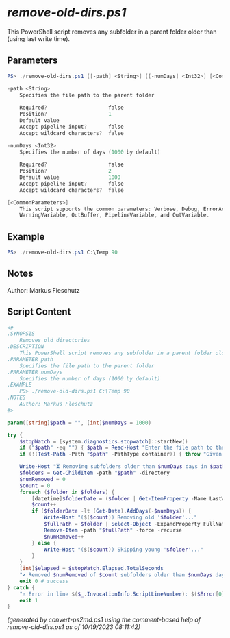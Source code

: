 *remove-old-dirs.ps1*
================

This PowerShell script removes any subfolder in a parent folder older than <numDays> (using last write time).

Parameters
----------
```powershell
PS> ./remove-old-dirs.ps1 [[-path] <String>] [[-numDays] <Int32>] [<CommonParameters>]

-path <String>
    Specifies the file path to the parent folder
    
    Required?                    false
    Position?                    1
    Default value                
    Accept pipeline input?       false
    Accept wildcard characters?  false

-numDays <Int32>
    Specifies the number of days (1000 by default)
    
    Required?                    false
    Position?                    2
    Default value                1000
    Accept pipeline input?       false
    Accept wildcard characters?  false

[<CommonParameters>]
    This script supports the common parameters: Verbose, Debug, ErrorAction, ErrorVariable, WarningAction, 
    WarningVariable, OutBuffer, PipelineVariable, and OutVariable.
```

Example
-------
```powershell
PS> ./remove-old-dirs.ps1 C:\Temp 90

```

Notes
-----
Author: Markus Fleschutz

Script Content
--------------
```powershell
<#
.SYNOPSIS
	Removes old directories
.DESCRIPTION
	This PowerShell script removes any subfolder in a parent folder older than <numDays> (using last write time).
.PARAMETER path
	Specifies the file path to the parent folder
.PARAMETER numDays
	Specifies the number of days (1000 by default)
.EXAMPLE
	PS> ./remove-old-dirs.ps1 C:\Temp 90
.NOTES
	Author: Markus Fleschutz
#>

param([string]$path = "", [int]$numDays = 1000)

try {
	$stopWatch = [system.diagnostics.stopwatch]::startNew()
	if ("$path" -eq "") { $path = Read-Host "Enter the file path to the parent folder" }
	if (!(Test-Path -Path "$path" -PathType container)) { throw "Given path doesn't exist - enter a valid path, please" }

	Write-Host "⏳ Removing subfolders older than $numDays days in $path..."
	$folders = Get-ChildItem -path "$path" -directory
	$numRemoved = 0
	$count = 0
	foreach ($folder in $folders) {
		[datetime]$folderDate = ($folder | Get-ItemProperty -Name LastWriteTime).LastWriteTime
		$count++
		if ($folderDate -lt (Get-Date).AddDays(-$numDays)) {
			Write-Host "($($count)) Removing old '$folder'..."
			$fullPath = $folder | Select-Object -ExpandProperty FullName
			Remove-Item -path "$fullPath" -force -recurse
			$numRemoved++
		} else {
			Write-Host "($($count)) Skipping young '$folder'..."
		}
	}
	[int]$elapsed = $stopWatch.Elapsed.TotalSeconds
	"✔️ Removed $numRemoved of $count subfolders older than $numDays days in $elapsed sec"
	exit 0 # success
} catch {
	"⚠️ Error in line $($_.InvocationInfo.ScriptLineNumber): $($Error[0])"
	exit 1
}
```

*(generated by convert-ps2md.ps1 using the comment-based help of remove-old-dirs.ps1 as of 10/19/2023 08:11:42)*
